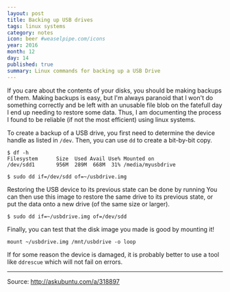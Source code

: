 ```yaml
---
layout: post
title: Backing up USB drives
tags: linux systems
category: notes
icon: beer #weaselpipe.com/icons
year: 2016
month: 12
day: 14
published: true
summary: Linux commands for backing up a USB Drive
---
```


If you care about the contents of your disks, you should be making backups of them.
Making backups is easy, but I'm always paranoid that I won't do something correctly and be left with an unusable file blob on the fatefull day I end up needing to restore some data.
Thus, I am documenting the process I found to be reliable (if not the most efficient) using linux systems.


To create a backup of a USB drive, you first need to determine the device handle as listed in ``/dev``.
Then, you can use ``dd`` to create a bit-by-bit copy.

```
$ df -h
Filesystem      Size  Used Avail Use% Mounted on
/dev/sdd1       956M  289M  668M  31% /media/myusbdrive

$ sudo dd if=/dev/sdd of=~/usbdrive.img
```

Restoring the USB device to its previous state can be done by running 
You can then use this image to restore the same drive to its previous state, or put the data onto a new drive (of the same size or larger).

```
$ sudo dd if=~/usbdrive.img of=/dev/sdd
```

Finally, you can test that the disk image you made is good by mounting it!

```
mount ~/usbdrive.img /mnt/usbdrive -o loop
```

If for some reason the device is damaged, it is probably better to use a tool like ``ddrescue`` which will not fail on errors.

----------------------------------------

Source: <http://askubuntu.com/a/318897>
